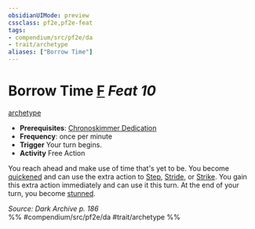```yaml
---
obsidianUIMode: preview
cssclass: pf2e,pf2e-feat
tags:
- compendium/src/pf2e/da
- trait/archetype
aliases: ["Borrow Time"]
---
```

# Borrow Time  [F](/rules/core-rulebook/chapter-9-playing-the-game.md#Actions "Free Action") *Feat 10*  
[archetype](/rules/traits/archetype.md)  

- **Prerequisites**: [Chronoskimmer Dedication](/compendium/feats/chronoskimmer-dedication-da.md)
- **Frequency**: once per minute
- **Trigger** Your turn begins.
- **Activity** Free Action

You reach ahead and make use of time that's yet to be. You become [quickened](/rules/conditions.md#Quickened) and can use the extra action to [Step](/rules/actions/step.md), [Stride](/rules/actions/stride.md), or [Strike](/rules/actions/strike.md). You gain this extra action immediately and can use it this turn. At the end of your turn, you become [stunned](/rules/conditions.md#Stunned).

*Source: Dark Archive p. 186*  
%% #compendium/src/pf2e/da #trait/archetype %%